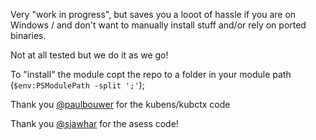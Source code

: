 Very "work in progress", but saves you a looot of hassle if you are on Windows / and don't want to manually install stuff and/or rely on ported binaries.

Not at all tested but we do it as we go!

To "install" the module copt the repo to a folder in your module path (`$env:PSModulePath -split ';'`);

Thank you [@paulbouwer](https://github.com/paulbouwer/k8s-cli-toolset/blob/master/Dockerfile) for the kubens/kubctx code

Thank you [@sjawhar](https://github.com/sjawhar/dockerfiles) for the asess code!
